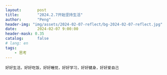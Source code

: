 ```yaml
---
layout:       post
title:        "2024.2.7开始坚持生活"
author:       "Peng"
header-img: "img/assets/2024-02-07-reflect/bg-2024-02-07-reflect.jpg"
date:         2024-02-07 9:00:00
header-mask: 0.35
catalog:      false
# lang: en
tags:
    - 思考
---
```


`好好生活，好好吃饭，好好睡觉，好好学习，好好健身，好好爱自己`